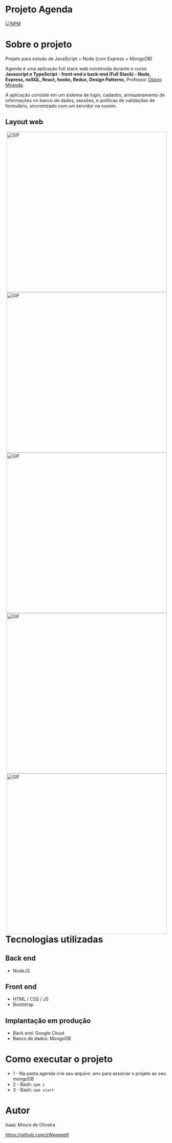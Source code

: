 
 
 
 # Projeto Agenda
[![NPM](https://img.shields.io/npm/l/react)](https://github.com/zWeeeeelll/Projeto-Agenda/blob/main/LICENSE) 

# Sobre o projeto

Projeto para estudo de JavaScript + Node (com Express + MongoDB)

Agenda é uma aplicação full stack web construída durante o curso **Javascript e TypeScript - front-end e back-end (Full Stack) - Node, Express, noSQL, React, hooks, Redux, Design Patterns**, Professor [Otávio Miranda](https://www.udemy.com/course/curso-de-javascript-moderno-do-basico-ao-avancado/ "Curso").

A aplicação consiste em um sistema de login, cadastro, armazenamento de informações no banco de dados, sessões, e políticas de validações de formulário, sincronizado com um servidor na nuvem.

##                                                                                                                            Layout web

<img align="right" alt="GIF" src="https://github.com/zWeeeeelll/Projeto-Agenda/blob/main/img/Cadastro.gif" width="500px"/>



<img align="right" alt="GIF" src="https://github.com/zWeeeeelll/Projeto-Agenda/blob/main/img/Validacao-casdastro%202.gif" width="500px"/>


<img align="right" alt="GIF" src="https://github.com/zWeeeeelll/Projeto-Agenda/blob/main/img/Validacao.gif" width="500px"/>



<img align="right" alt="GIF" src="https://github.com/zWeeeeelll/Projeto-Agenda/blob/main/img/Login.gif" width="500px"/>


<img align="right" alt="GIF" src="https://github.com/zWeeeeelll/Projeto-Agenda/blob/main/img/Cadastro-usuario.gif" width="500px"/>


# Tecnologias utilizadas
## Back end
- NodeJS
## Front end
- HTML / CSS / JS
- Bootstrap
## Implantação em produção
- Back end: Google Cloud
- Banco de dados: MongoDB

# Como executar o projeto

* 1 - Na pasta agenda crie seu arquivo .env para associar o projeto ao seu mongoDB
* 2 - Bash: `npm i`
* 3 - Bash: `npm start`

# Autor

Isaac Moura de Oliveira

https://github.com/zWeeeeelll
